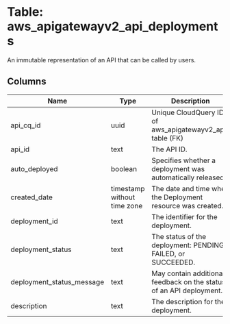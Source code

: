 
# Table: aws_apigatewayv2_api_deployments
An immutable representation of an API that can be called by users.
## Columns
| Name        | Type           | Description  |
| ------------- | ------------- | -----  |
|api_cq_id|uuid|Unique CloudQuery ID of aws_apigatewayv2_apis table (FK)|
|api_id|text|The API ID.|
|auto_deployed|boolean|Specifies whether a deployment was automatically released.|
|created_date|timestamp without time zone|The date and time when the Deployment resource was created.|
|deployment_id|text|The identifier for the deployment.|
|deployment_status|text|The status of the deployment: PENDING, FAILED, or SUCCEEDED.|
|deployment_status_message|text|May contain additional feedback on the status of an API deployment.|
|description|text|The description for the deployment.|
